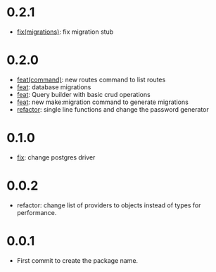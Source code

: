 # 0.2.1
- [fix(migrations)](https://github.com/tunder-team/tunder/pull/44): fix migration stub

# 0.2.0
- [feat(command)](https://github.com/tunder-team/tunder/pull/34): new routes command to list routes
- [feat](https://github.com/tunder-team/tunder/pull/33): database migrations
- [feat](https://github.com/tunder-team/tunder/pull/31): Query builder with basic crud operations
- [feat](https://github.com/tunder-team/tunder/pull/30): new make:migration command to generate migrations
- [refactor](https://github.com/tunder-team/tunder/pull/27): single line functions and change the password generator

# 0.1.0
- [fix](https://github.com/tunder-team/tunder/pull/26): change postgres driver

# 0.0.2
- refactor: change list of providers to objects instead of types for performance.

# 0.0.1

- First commit to create the package name.
